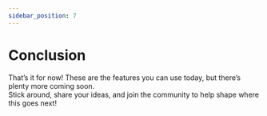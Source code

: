 ```yaml
---
sidebar_position: 7
---
```

# Conclusion

That’s it for now! These are the features you can use today, but there’s plenty more coming soon.  
Stick around, share your ideas, and join the community to help shape where this goes next!

